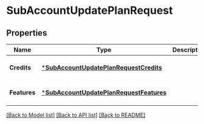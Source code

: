 # SubAccountUpdatePlanRequest

## Properties
Name | Type | Description | Notes
------------ | ------------- | ------------- | -------------
**Credits** | [***SubAccountUpdatePlanRequestCredits**](SubAccountUpdatePlanRequestcredits.md) |  | [optional] [default to null]
**Features** | [***SubAccountUpdatePlanRequestFeatures**](SubAccountUpdatePlanRequestfeatures.md) |  | [optional] [default to null]

[[Back to Model list]](../README.md#documentation-for-models) [[Back to API list]](../README.md#documentation-for-api-endpoints) [[Back to README]](../README.md)



